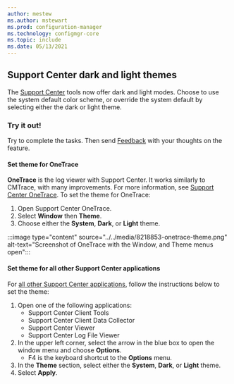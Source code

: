 ```yaml
---
author: mestew
ms.author: mstewart
ms.prod: configuration-manager
ms.technology: configmgr-core
ms.topic: include
ms.date: 05/13/2021
---
```


## <a name="bkmk_dark"></a> Support Center dark and light themes
<!--8218853-->
The [Support Center](../../../../support/support-center.md) tools now offer dark and light modes. Choose to use the system default color scheme, or override the system default by selecting either the dark or light theme.

### Try it out!

Try to complete the tasks. Then send [Feedback](/configmgr/core/understand/find-help#product-feedback) with your thoughts on the feature.

#### Set theme for OneTrace

 **OneTrace** is the log viewer with Support Center. It works similarly to CMTrace, with many improvements. For more information, see [Support Center OneTrace](../../../../support/support-center-onetrace.md). To set the theme for OneTrace:

1. Open Support Center OneTrace.
1. Select **Window** then **Theme**.
1. Choose either the **System**, **Dark**, or **Light** theme.

:::image type="content" source="../../media/8218853-onetrace-theme.png" alt-text="Screenshot of OneTrace with the Window, and Theme menus open":::
#### Set theme for all other Support Center applications

For [all other Support Center applications](../../../../support/support-center-ui-reference.md), follow the instructions below to set the theme:

1. Open one of the following applications:
   - Support Center Client Tools
   - Support Center Client Data Collector
   - Support Center Viewer
   - Support Center Log File Viewer
1. In the upper left corner, select the arrow in the blue box to open the window menu and choose **Options**.
   - F4 is the keyboard shortcut to the **Options** menu.
1. In the **Theme** section, select either the **System**, **Dark**, or **Light** theme.
1. Select **Apply**.
